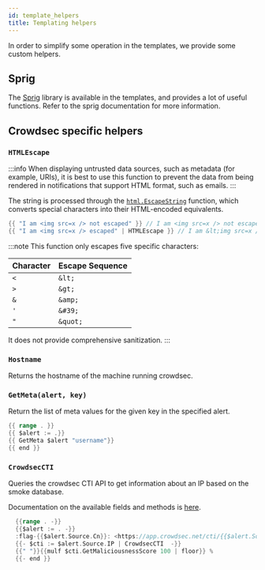 ```yaml
---
id: template_helpers
title: Templating helpers
---
```


In order to simplify some operation in the templates, we provide some custom helpers.

## Sprig

The [Sprig](https://masterminds.github.io/sprig/) library is available in the templates, and provides a lot of useful functions. Refer to the sprig documentation for more information.

## Crowdsec specific helpers

### `HTMLEscape`

:::info
When displaying untrusted data sources, such as metadata (for example, URIs), it is best to use this function to prevent the data from being rendered in notifications that support HTML format, such as emails.
:::

The string is processed through the [`html.EscapeString`](https://pkg.go.dev/html#EscapeString) function, which converts special characters into their HTML-encoded equivalents.

```go
{{ "I am <img src=x /> not escaped" }} // I am <img src=x /> not escaped
{{ "I am <img src=x /> escaped" | HTMLEscape }} // I am &lt;img src=x /&gt; escaped
```

:::note
This function only escapes five specific characters:

| Character | Escape Sequence |
|-----------|-----------------|
| `<`       | `&lt;`          |
| `>`       | `&gt;`          |
| `&`       | `&amp;`         |
| `'`       | `&#39;`         |
| `"`       | `&quot;`        |

It does not provide comprehensive sanitization.
:::

### `Hostname`

Returns the hostname of the machine running crowdsec.

### `GetMeta(alert, key)`

Return the list of meta values for the given key in the specified alert.

```go
{{ range . }}
{{ $alert := .}}
{{ GetMeta $alert "username"}}
{{ end }}
```

### `CrowdsecCTI`

Queries the crowdsec CTI API to get information about an IP based on the smoke database.

Documentation on the available fields and methods is [here](https://pkg.go.dev/github.com/crowdsecurity/crowdsec/pkg/cticlient#SmokeItem).

```go
  {{range . -}}
  {{$alert := . -}}
  :flag-{{$alert.Source.Cn}}: <https://app.crowdsec.net/cti/{{$alert.Source.IP}}|{{$alert.Source.IP}}> triggered *{{$alert.Scenario}}* ({{$alert.Source.AsName}}) : Maliciousness Score is 
  {{- $cti := $alert.Source.IP | CrowdsecCTI  -}}
  {{" "}}{{mulf $cti.GetMaliciousnessScore 100 | floor}} %
  {{- end }}
```

